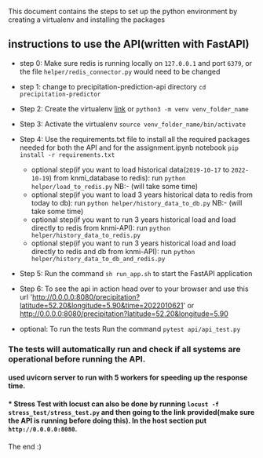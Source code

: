 This document contains the steps to set up the python environment by creating a virtualenv and installing the packages 
## instructions to use the API(written with FastAPI)

* step 0: Make sure redis is running locally on `127.0.0.1` and port `6379`, or the file `helper/redis_connector.py` would need to be changed

* step 1: change to precipitation-prediction-api directory `cd precipitation-predictor`

* Step 2: Create the virtualenv [link](https://docs.python.org/3/library/venv.html) or `python3 -m venv venv_folder_name`

* Step 3: Activate the virtualenv `source venv_folder_name/bin/activate`

* Step 4: Use the requirements.txt file to install all the required packages needed for both the API and for the assignment.ipynb notebook `pip install -r requirements.txt`
  * optional step(if you want to load historical data(`2019-10-17` to `2022-10-19`) from knmi_database to redis): run `python helper/load_to_redis.py`  NB:- (will take some time)
  * optional step(if you want to load 3 years historical data to redis from today to db): run `python helper/history_data_to_db.py`  NB:- (will take some time)
  * optional step(if you want to run 3 years historical load and load directly to redis from knmi-API):  run `python helper/history_data_to_redis.py`
  * optional step(if you want to run 3 years historical load and load directly to redis and db from knmi-API): run `python helper/history_data_to_db_and_redis.py`

* Step 5: Run the command `sh run_app.sh` to start the FastAPI application

* Step 6: To see the api in action head over to your browser and use this url  'http://0.0.0.0:8080/precipitation?latitude=52.20&longitude=5.90&time=2022010621'
or http://0.0.0.0:8080/precipitation?latitude=52.20&longitude=5.90

* optional: To run the tests Run the command `pytest api/api_test.py`

### The tests will automatically run and check if all systems are operational before running the API.
#### used uvicorn server to run with 5 workers for speeding up the response time. 
#### * Stress Test with locust can also be done by running `locust -f stress_test/stress_test.py` and then going to the link provided(make sure the API is running before doing this). In the host section put `http://0.0.0.0:8080`.

The end :)
